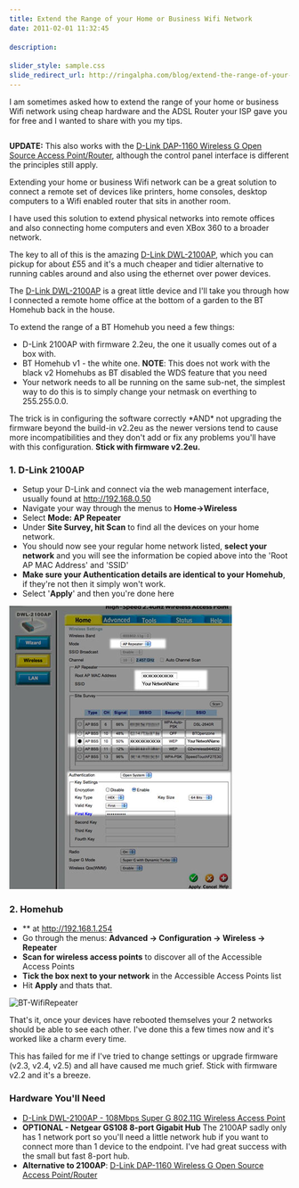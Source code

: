 ```yaml
---
title: Extend the Range of your Home or Business Wifi Network
date: 2011-02-01 11:32:45

description:

slider_style: sample.css
slide_redirect_url: http://ringalpha.com/blog/extend-the-range-of-your-home-or-business-wifi-network/
---
```


I am sometimes asked how to extend the range of your home or business
Wifi network using cheap hardware and the ADSL Router your ISP gave you
for free and I wanted to share with you my tips.

<div style="float: left;">

</div>

<div style="float: left;">

</div>

<div style="clear:both">

</div>

<div class="note">

**UPDATE:** This also works with the [D-Link DAP-1160 Wireless G Open Source Access
Point/Router](http://www.amazon.co.uk/gp/product/B000VS08QC/ref=as_li_ss_tl?ie=UTF8&tag=gamedevelcons-21&linkCode=as2&camp=1634&creative=19450&creativeASIN=B000VS08QC), although the control panel interface is different the principles still
apply.

</div>

Extending your home or business Wifi network can be a great solution to
connect a remote set of devices like printers, home consoles, desktop
computers to a Wifi enabled router that sits in another room.

I have used this solution to extend physical networks into remote
offices and also connecting home computers and even XBox 360 to a
broader network.

The key to all of this is the amazing [D-Link
DWL-2100AP](http://www.amazon.co.uk/gp/product/B00019EYVG?ie=UTF8&tag=gamedevelcons-21&linkCode=as2&camp=1634&creative=19450&creativeASIN=B00019EYVG), which you can pickup for about £55 and it's a much cheaper and tidier alternative to running cables around and also using the ethernet over power devices.

The [D-Link
DWL-2100AP](http://www.amazon.co.uk/gp/product/B00019EYVG?ie=UTF8&tag=gamedevelcons-21&linkCode=as2&camp=1634&creative=19450&creativeASIN=B00019EYVG) is a great little device and I'll take you through how I connected a remote home office at the bottom of a garden to the BT Homehub back in the house.

To extend the range of a BT Homehub you need a few
things:

- D-Link 2100AP with firmware 2.2eu, the one it usually comes out of a
  box with.
- BT Homehub v1 - the white one. **NOTE**: This does not work with the
  black v2 Homehubs as BT disabled the WDS feature that you need
- Your network needs to all be running on the same sub-net, the
  simplest way to do this is to simply change your netmask on
  everthing to 255.255.0.0.

The trick is in configuring the software correctly \*AND\* not upgrading
the firmware beyond the build-in v2.2eu as the newer versions tend to
cause more incompatibilities and they don't add or fix any problems
you'll have with this configuration. **Stick with firmware v2.2eu.**

### 1. D-Link 2100AP

- Setup your D-Link and connect via the web management interface,
  usually found at <http://192.168.0.50>
- Navigate your way through the menus to **Home->Wireless**
- Select **Mode: AP Repeater**
- Under **Site Survey, hit Scan** to find all the devices on your home
  network.
- You should now see your regular home network listed, **select your
  network** and you will see the information be copied above into the
  'Root AP MAC Address' and 'SSID'
- **Make sure your Authentication details are identical to your
  Homehub**, if they're not then it simply won't work.
- Select '**Apply**' and then you're done here

![](/assets/img/Dl-WifiRepeater.jpg "Dl-WifiRepeater")

### 2. Homehub

- \*\* at <http://192.168.1.254>
- Go through the menus: **Advanced -> Configuration -> Wireless ->
  Repeater**
- **Scan for wireless access points** to discover all of the
  Accessible Access Points
- **Tick the box next to your network** in the Accessible Access
  Points list
- Hit **Apply** and thats that.

![](/assets/img/BT-WifiRepeater.jpg "BT-WifiRepeater")

That's it, once your devices have rebooted themselves your 2 networks
should be able to see each other. I've done this a few times now and
it's worked like a charm every time.

This has failed for me if I've tried to change settings or upgrade
firmware (v2.3, v2.4, v2.5) and all have caused me much grief. Stick
with firmware v2.2 and it's a breeze.

### Hardware You'll Need

- [D-Link DWL-2100AP - 108Mbps Super G 802.11G Wireless Access
  Point](http://www.amazon.co.uk/gp/product/B00019EYVG?ie=UTF8&tag=gamedevelcons-21&linkCode=as2&camp=1634&creative=19450&creativeASIN=B00019EYVG)
- **OPTIONAL - Netgear GS108 8-port Gigabit Hub**
  The 2100AP sadly only has 1 network port so you'll need a little
  network hub if you want to connect more than 1 device to the
  endpoint.
  I've had great success with the small but fast 8-port hub.
- **Alternative to 2100AP**: [D-Link DAP-1160 Wireless G Open Source
  Access
  Point/Router](http://www.amazon.co.uk/gp/product/B000VS08QC/ref=as_li_ss_tl?ie=UTF8&tag=gamedevelcons-21&linkCode=as2&camp=1634&creative=19450&creativeASIN=B000VS08QC)
